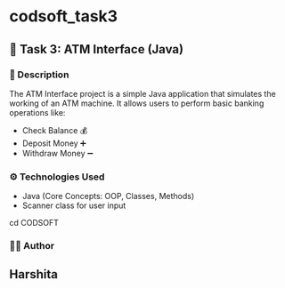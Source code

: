 # codsoft_task3

## 📌 Task 3: ATM Interface (Java)

### 📝 Description

The ATM Interface project is a simple Java application that simulates the working of an ATM machine.
It allows users to perform basic banking operations like:

* Check Balance 💰
* Deposit Money ➕
* Withdraw Money ➖

### ⚙️ Technologies Used

* Java (Core Concepts: OOP, Classes, Methods)
* Scanner class for user input

cd CODSOFT

### 👩‍💻 Author

## Harshita
